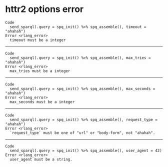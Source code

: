 # httr2 options error

    Code
      send_sparql(.query = spq_init() %>% spq_assemble(), timeout = "ahahah")
    Error <rlang_error>
      timeout must be a integer

---

    Code
      send_sparql(.query = spq_init() %>% spq_assemble(), max_tries = "ahahah")
    Error <rlang_error>
      max_tries must be a integer

---

    Code
      send_sparql(.query = spq_init() %>% spq_assemble(), max_seconds = "ahahah")
    Error <rlang_error>
      max_seconds must be a integer

---

    Code
      send_sparql(.query = spq_init() %>% spq_assemble(), request_type = "ahahah")
    Error <rlang_error>
      `request_type` must be one of "url" or "body-form", not "ahahah".

---

    Code
      send_sparql(.query = spq_init() %>% spq_assemble(), user_agent = 42)
    Error <rlang_error>
      user_agent must be a string.

